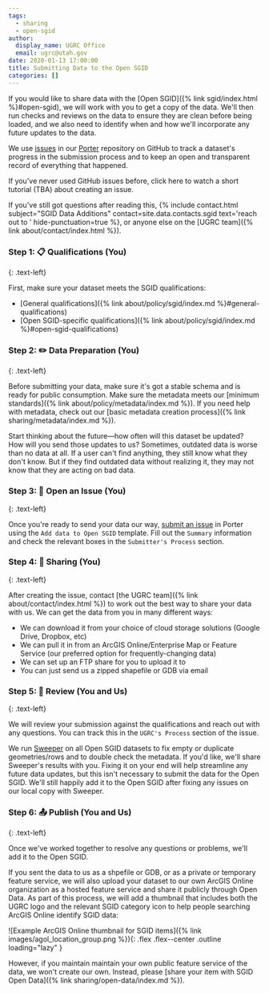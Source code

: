 ```yaml
---
tags:
  - sharing
  - open-sgid
author:
  display_name: UGRC Office
  email: ugrc@utah.gov
date: 2020-01-13 17:00:00
title: Submitting Data to the Open SGID
categories: []
---
```


If you would like to share data with the [Open SGID]({% link sgid/index.html %}#open-sgid), we will work with you to get a copy of the data. We'll then run checks and reviews on the data to ensure they are clean before being loaded, and we also need to identify when and how we'll incorporate any future updates to the data.

We use [issues](https://guides.github.com/features/issues/) in our [Porter](https://github.com/agrc/porter/issues) repository on GitHub to track a dataset's progress in the submission process and to keep an open and transparent record of everything that happened.

If you've never used GitHub issues before, click here to watch a short tutorial (TBA) about creating an issue.

If you've still got questions after reading this, {% include contact.html subject="SGID Data Additions" contact=site.data.contacts.sgid text='reach out to ' hide-punctuation=true %}, or anyone else on the [UGRC team]({% link about/contact/index.html %}).

### Step 1: 📋 Qualifications (You)
{: .text-left}

First, make sure your dataset meets the SGID qualifications:

- [General qualifications]({% link about/policy/sgid/index.md %}#general-qualifications)
- [Open SGID-specific qualifications]({% link about/policy/sgid/index.md %}#open-sgid-qualifications)

### Step 2: ✏️ Data Preparation (You)
{: .text-left}

Before submitting your data, make sure it's got a stable schema and is ready for public consumption. Make sure the metadata meets our [minimum standards]({% link about/policy/metadata/index.md %}). If you need help with metadata, check out our [basic metadata creation process]({% link sharing/metadata/index.md %}).

Start thinking about the future—how often will this dataset be updated? How will you send those updates to us? Sometimes, outdated data is worse than no data at all. If a user can't find anything, they still know what they don't know. But if they find outdated data without realizing it, they may not know that they are acting on bad data.

### Step 3: 📂 Open an Issue (You)
{: .text-left}

Once you're ready to send your data our way, [submit an issue](https://github.com/agrc/porter/issues/new/choose) in Porter using the `Add data to Open SGID` template. Fill out the `Summary` information and check the relevant boxes in the `Submitter's Process` section.

### Step 4: 💠 Sharing (You)
{: .text-left}

After creating the issue, contact [the UGRC team]({% link about/contact/index.html %}) to work out the best way to share your data with us. We can get the data from you in many different ways:

- We can download it from your choice of cloud storage solutions (Google Drive, Dropbox, etc)
- We can pull it in from an ArcGIS Online/Enterprise Map or Feature Service (our preferred option for frequently-changing data)
- We can set up an FTP share for you to upload it to
- You can just send us a zipped shapefile or GDB via email

### Step 5: 🔎 Review (You and Us)
{: .text-left}

We will review your submission against the qualifications and reach out with any questions. You can track this in the `UGRC's Process` section of the issue.

We run [Sweeper](https://github.com/agrc/sweeper) on all Open SGID datasets to fix empty or duplicate geometries/rows and to double check the metadata. If you'd like, we'll share Sweeper's results with you. Fixing it on your end will help streamline any future data updates, but this isn't necessary to submit the data for the Open SGID. We'll still happily add it to the Open SGID after fixing any issues on our local copy with Sweeper.

### Step 6: 📤 Publish (You and Us)
{: .text-left}

Once we've worked together to resolve any questions or problems, we'll add it to the Open SGID.

If you sent the data to us as a shpefile or GDB, or as a private or temporary feature service, we will also upload your dataset to our own ArcGIS Online organization as a hosted feature service and share it publicly through Open Data. As part of this process, we will add a thumbnail that includes both the UGRC logo and the relevant SGID category icon to help people searching ArcGIS Online identify SGID data:

![Example ArcGIS Online thumbnail for SGID items]({% link images/agol_location_group.png %}){: .flex .flex--center .outline loading="lazy" }

However, if you maintain maintain your own public feature service of the data, we won't create our own. Instead, please [share your item with SGID Open Data]({% link sharing/open-data/index.md %}).
